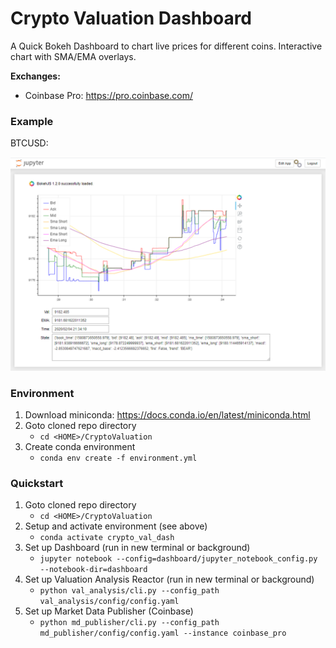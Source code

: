 # Crypto Valuation Dashboard

A Quick Bokeh Dashboard to chart live prices for different coins. Interactive chart with SMA/EMA overlays.

**Exchanges:**
* Coinbase Pro: https://pro.coinbase.com/

### Example 
BTCUSD:

![BTCUSD Dashboard](example_dash.png)

### Environment
1. Download miniconda: https://docs.conda.io/en/latest/miniconda.html
1. Goto cloned repo directory
    * `cd <HOME>/CryptoValuation`
1. Create conda environment
    * `conda env create -f environment.yml`

### Quickstart
1. Goto cloned repo directory
    * `cd <HOME>/CryptoValuation`
1. Setup and activate environment (see above)
    * `conda activate crypto_val_dash`
1. Set up Dashboard (run in new terminal or background)
    * `jupyter notebook --config=dashboard/jupyter_notebook_config.py --notebook-dir=dashboard`
1. Set up Valuation Analysis Reactor (run in new terminal or background)
    * `python val_analysis/cli.py --config_path val_analysis/config/config.yaml`
1. Set up Market Data Publisher (Coinbase)
    * `python md_publisher/cli.py --config_path md_publisher/config/config.yaml --instance coinbase_pro`
